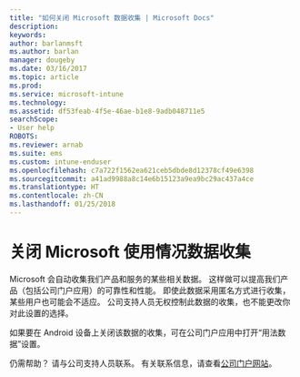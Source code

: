 ```yaml
---
title: "如何关闭 Microsoft 数据收集 | Microsoft Docs"
description: 
keywords: 
author: barlanmsft
ms.author: barlan
manager: dougeby
ms.date: 03/16/2017
ms.topic: article
ms.prod: 
ms.service: microsoft-intune
ms.technology: 
ms.assetid: df53feab-4f5e-46ae-b1e8-9adb048711e5
searchScope:
- User help
ROBOTS: 
ms.reviewer: arnab
ms.suite: ems
ms.custom: intune-enduser
ms.openlocfilehash: c7a722f1562ea621ceb5dbde8d12378cf49e6398
ms.sourcegitcommit: a41ad9988a8c14e6b15123a9ea9bc29ac437a4ce
ms.translationtype: HT
ms.contentlocale: zh-CN
ms.lasthandoff: 01/25/2018
---
```

# <a name="turn-off-microsoft-usage-data-collection"></a>关闭 Microsoft 使用情况数据收集

Microsoft 会自动收集我们产品和服务的某些相关数据。 这样做可以提高我们产品（包括公司门户应用）的可靠性和性能。 即使此数据采用匿名方式进行收集，某些用户也可能会不适应。 公司支持人员无权控制此数据的收集，也不能更改你对此设置的选择。

如果要在 Android 设备上关闭该数据的收集，可在公司门户应用中打开“用法数据”设置。

仍需帮助？ 请与公司支持人员联系。 有关联系信息，请查看[公司门户网站](https://portal.manage.microsoft.com#HelpDeskDialog)。
